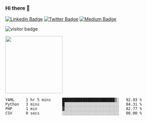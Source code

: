 ### Hi there 👋

[![Linkedin Badge](https://img.shields.io/badge/-LinkedIn-0e76a8?style=flat-square&logo=Linkedin&logoColor=white)](https://linkedin.com/in/victorhugoavila)
[![Twitter Badge](https://img.shields.io/badge/-Twitter-00acee?style=flat-square&logo=Twitter&logoColor=white)](https://twitter.com/victorhugoavila)
[![Medium Badge](https://img.shields.io/badge/medium-%2312100E.svg?&style=for-square&logo=medium&logoColor=white)](https://medium.com/@victorhugo.avila.cl/)

<!--[![Website Badge](https://img.shields.io/badge/Website-3b5998?style=flat-square&logo=google-chrome&logoColor=white)](https://gkassym.netlify.app)-->

![visitor badge](https://visitor-badge.glitch.me/badge?page_id=vham.visitor-badge&left_text=Visitors)

<img height="180em" src="https://github-readme-stats.vercel.app/api?username=vham&show_icons=true&hide_border=true&&count_private=true&include_all_commits=true" />

<!--START_SECTION:waka-->

```text
YAML     1 hr 5 mins     ███████████████████████▒░   92.93 %
Python   3 mins          █░░░░░░░░░░░░░░░░░░░░░░░░   04.31 %
PHP      1 min           ▓░░░░░░░░░░░░░░░░░░░░░░░░   02.77 %
CSV      0 secs          ░░░░░░░░░░░░░░░░░░░░░░░░░   00.00 %
```

<!--END_SECTION:waka-->

<!--
**vham/vham** is a ✨ _special_ ✨ repository because its `README.md` (this file) appears on your GitHub profile.

Here are some ideas to get you started:

- 🔭 I’m currently working on ...
- 🌱 I’m currently learning ...
- 👯 I’m looking to collaborate on ...
- 🤔 I’m looking for help with ...
- 💬 Ask me about ...
- 📫 How to reach me: ...
- 😄 Pronouns: ...
- ⚡ Fun fact: ...
-->
